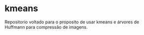 # kmeans
Repositorio voltado para o proposito de usar kmeans e árvores de Huffmann para compressão de imagens.
